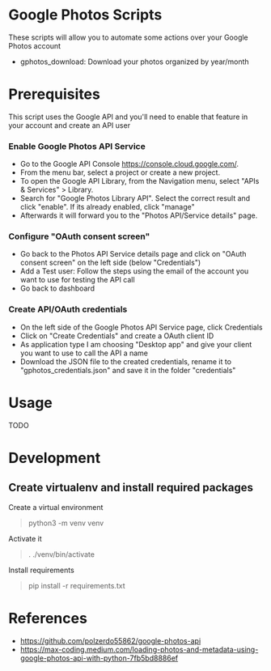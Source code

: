 # Google Photos Scripts

These scripts will allow you to automate some actions over your Google Photos account
- gphotos_download: Download your photos organized by year/month

# Prerequisites

This script uses the Google API and you'll need to enable that feature in your account and create an API user

### Enable Google Photos API Service

- Go to the Google API Console https://console.cloud.google.com/.
- From the menu bar, select a project or create a new project.
- To open the Google API Library, from the Navigation menu, select "APIs & Services" > Library.
- Search for "Google Photos Library API". Select the correct result and click "enable". If its already enabled, click "manage"
- Afterwards it will forward you to the "Photos API/Service details" page.

### Configure "OAuth consent screen"

- Go back to the Photos API Service details page and click on "OAuth consent screen" on the left side (below "Credentials")
- Add a Test user: Follow the steps using the email of the account you want to use for testing the API call
- Go back to dashboard

### Create API/OAuth credentials

- On the left side of the Google Photos API Service page, click Credentials
- Click on "Create Credentials" and create a OAuth client ID
- As application type I am choosing "Desktop app" and give your client you want to use to call the API a name
- Download the JSON file to the created credentials, rename it to "gphotos_credentials.json" and save it in the folder "credentials"

# Usage
TODO

# Development

## Create virtualenv and install required packages

Create a virtual environment 
> python3 -m venv venv

Activate it 
> . ./venv/bin/activate 

Install requirements 
> pip install -r requirements.txt

# References
- https://github.com/polzerdo55862/google-photos-api
- https://max-coding.medium.com/loading-photos-and-metadata-using-google-photos-api-with-python-7fb5bd8886ef
